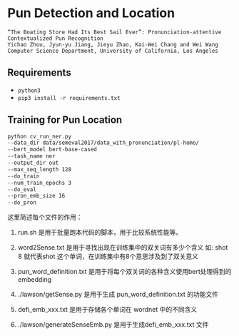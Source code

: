 

# Pun Detection and Location

```
“The Boating Store Had Its Best Sail Ever”: Pronunciation-attentive Contextualized Pun Recognition
Yichao Zhou, Jyun-yu Jiang, Jieyu Zhao, Kai-Wei Chang and Wei Wang
Computer Science Department, University of California, Los Angeles
```

## Requirements

- `python3`
- `pip3 install -r requirements.txt`

## Training for Pun Location

```Bash
python cv_run_ner.py 
--data_dir data/semeval2017/data_with_pronunciation/pl-homo/ 
--bert_model bert-base-cased 
--task_name ner 
--output_dir out 
--max_seq_length 128 
--do_train 
--num_train_epochs 3 
--do_eval 
--pron_emb_size 16 
--do_pron 
```


这里简述每个文件的作用：
1. run.sh 是用于批量跑本代码的脚本，用于比较系统性能等。
2. word2Sense.txt 是用于寻找出现在训练集中的双关词有多少个含义
如:
shot	8 
就代表shot 这个单词，在训练集中有8个意思涉及到了双关意义

3. pun_word_definition.txt 是用于将每个双关词的各种含义使用bert处理得到的embedding 
4. ./lawson/getSense.py  是用于生成 pun_word_definition.txt 的功能文件
5. defi_emb_xxx.txt 是用于存储各个单词在 wordnet 中的不同含义
6. ./lawson/generateSenseEmb.py 是用于生成defi_emb_xxx.txt 文件
